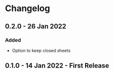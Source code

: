 # Changelog

## 0.2.0 - 26 Jan 2022

### Added

* Option to keep closed sheets

## 0.1.0 - 14 Jan 2022 - First Release
